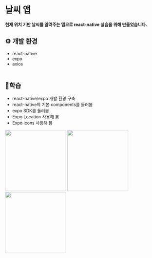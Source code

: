 # 날씨 앱
<b>현재 위치 기반 날씨를 알려주는 앱으로 react-native 실습을 위해 만들었습니다.</b>
<br />

## ⚙ 개발 환경
- react-native
- expo
- axios
<br /><br />

## 🎈학습
- react-native/expo 개발 환경 구축
- react-native의 기본 components를 둘러봄
- expo SDK를 둘러봄
- Expo Location 사용해 봄
- Expo icons 사용해 봄

<p float="left">
  <img src="https://github.com/bananashow/weather-app-study/assets/85798544/c13fed17-c7ff-4175-bdfa-a4069b1caa2d" width="200" />
  <img src="https://github.com/bananashow/weather-app-study/assets/85798544/54cd0120-ac75-4807-b4a0-cb078500db38" width="200" /> 
  <img src="https://github.com/bananashow/weather-app-study/assets/85798544/0cd413b8-0adc-49d6-a27e-3a852b463300" width="200" />
</p>
